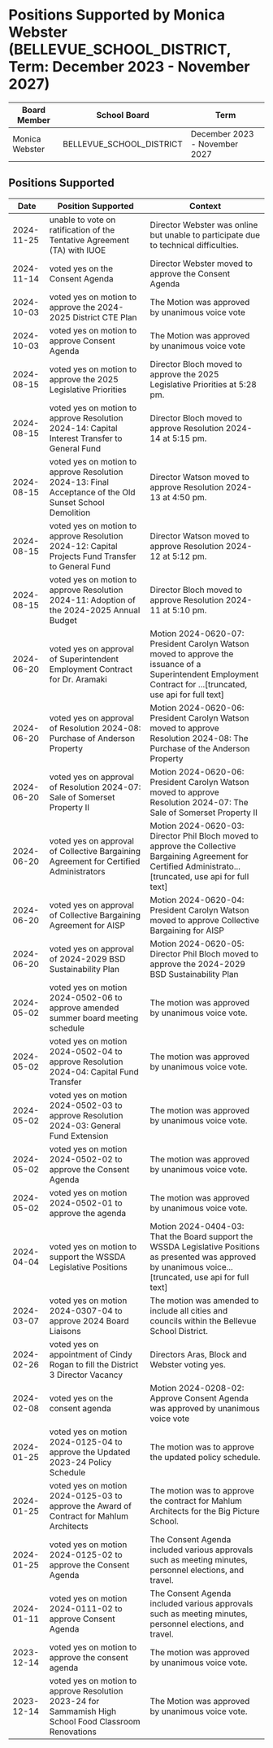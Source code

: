 # Positions Supported by Monica Webster (BELLEVUE_SCHOOL_DISTRICT, Term: December 2023 - November 2027)

| Board Member | School Board | Term |
|--------------|--------------|------|
| Monica Webster | BELLEVUE_SCHOOL_DISTRICT | December 2023 - November 2027 |

## Positions Supported

| Date       | Position Supported           | Context            |
|------------|------------------------------|--------------------|
| 2024-11-25 | unable to vote on ratification of the Tentative Agreement (TA) with IUOE | Director Webster was online but unable to participate due to technical difficulties. |
| 2024-11-14 | voted yes on the Consent Agenda | Director Webster moved to approve the Consent Agenda |
| 2024-10-03 | voted yes on motion to approve the 2024-2025 District CTE Plan | The Motion was approved by unanimous voice vote |
| 2024-10-03 | voted yes on motion to approve Consent Agenda | The Motion was approved by unanimous voice vote |
| 2024-08-15 | voted yes on motion to approve the 2025 Legislative Priorities | Director Bloch moved to approve the 2025 Legislative Priorities at 5:28 pm. |
| 2024-08-15 | voted yes on motion to approve Resolution 2024-14: Capital Interest Transfer to General Fund | Director Bloch moved to approve Resolution 2024-14 at 5:15 pm. |
| 2024-08-15 | voted yes on motion to approve Resolution 2024-13: Final Acceptance of the Old Sunset School Demolition | Director Watson moved to approve Resolution 2024-13 at 4:50 pm. |
| 2024-08-15 | voted yes on motion to approve Resolution 2024-12: Capital Projects Fund Transfer to General Fund | Director Watson moved to approve Resolution 2024-12 at 5:12 pm. |
| 2024-08-15 | voted yes on motion to approve Resolution 2024-11: Adoption of the 2024-2025 Annual Budget | Director Bloch moved to approve Resolution 2024-11 at 5:10 pm. |
| 2024-06-20 | voted yes on approval of Superintendent Employment Contract for Dr. Aramaki | Motion 2024-0620-07: President Carolyn Watson moved to approve the issuance of a Superintendent Employment Contract for ...[truncated, use api for full text] |
| 2024-06-20 | voted yes on approval of Resolution 2024-08: Purchase of Anderson Property | Motion 2024-0620-06: President Carolyn Watson moved to approve Resolution 2024-08: The Purchase of the Anderson Property |
| 2024-06-20 | voted yes on approval of Resolution 2024-07: Sale of Somerset Property II | Motion 2024-0620-06: President Carolyn Watson moved to approve Resolution 2024-07: The Sale of Somerset Property II |
| 2024-06-20 | voted yes on approval of Collective Bargaining Agreement for Certified Administrators | Motion 2024-0620-03: Director Phil Bloch moved to approve the Collective Bargaining Agreement for Certified Administrato...[truncated, use api for full text] |
| 2024-06-20 | voted yes on approval of Collective Bargaining Agreement for AISP | Motion 2024-0620-04: President Carolyn Watson moved to approve Collective Bargaining for AISP |
| 2024-06-20 | voted yes on approval of 2024-2029 BSD Sustainability Plan | Motion 2024-0620-05: Director Phil Bloch moved to approve the 2024-2029 BSD Sustainability Plan |
| 2024-05-02 | voted yes on motion 2024-0502-06 to approve amended summer board meeting schedule | The motion was approved by unanimous voice vote. |
| 2024-05-02 | voted yes on motion 2024-0502-04 to approve Resolution 2024-04: Capital Fund Transfer | The motion was approved by unanimous voice vote. |
| 2024-05-02 | voted yes on motion 2024-0502-03 to approve Resolution 2024-03: General Fund Extension | The motion was approved by unanimous voice vote. |
| 2024-05-02 | voted yes on motion 2024-0502-02 to approve the Consent Agenda | The motion was approved by unanimous voice vote. |
| 2024-05-02 | voted yes on motion 2024-0502-01 to approve the agenda | The motion was approved by unanimous voice vote. |
| 2024-04-04 | voted yes on motion to support the WSSDA Legislative Positions | Motion 2024-0404-03: That the Board support the WSSDA Legislative Positions as presented was approved by unanimous voice...[truncated, use api for full text] |
| 2024-03-07 | voted yes on motion 2024-0307-04 to approve 2024 Board Liaisons | The motion was amended to include all cities and councils within the Bellevue School District. |
| 2024-02-26 | voted yes on appointment of Cindy Rogan to fill the District 3 Director Vacancy | Directors Aras, Block and Webster voting yes. |
| 2024-02-08 | voted yes on the consent agenda | Motion 2024-0208-02: Approve Consent Agenda was approved by unanimous voice vote |
| 2024-01-25 | voted yes on motion 2024-0125-04 to approve the Updated 2023-24 Policy Schedule | The motion was to approve the updated policy schedule. |
| 2024-01-25 | voted yes on motion 2024-0125-03 to approve the Award of Contract for Mahlum Architects | The motion was to approve the contract for Mahlum Architects for the Big Picture School. |
| 2024-01-25 | voted yes on motion 2024-0125-02 to approve the Consent Agenda | The Consent Agenda included various approvals such as meeting minutes, personnel elections, and travel. |
| 2024-01-11 | voted yes on motion 2024-0111-02 to approve Consent Agenda | The Consent Agenda included various approvals such as meeting minutes, personnel elections, and travel. |
| 2023-12-14 | voted yes on motion to approve the consent agenda | The motion was approved by unanimous voice vote. |
| 2023-12-14 | voted yes on motion to approve Resolution 2023-24 for Sammamish High School Food Classroom Renovations | The Motion was approved by unanimous voice vote. |

